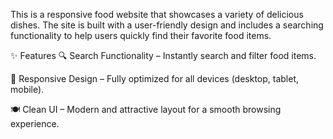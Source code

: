 This is a responsive food website that showcases a variety of delicious dishes. The site is built with a user-friendly design and includes a searching functionality to help users quickly find their favorite food items.

✨ Features
  🔍 Search Functionality – Instantly search and filter food items.

  📱 Responsive Design – Fully optimized for all devices (desktop, tablet, mobile).

  🍽️ Clean UI – Modern and attractive layout for a smooth browsing experience.
